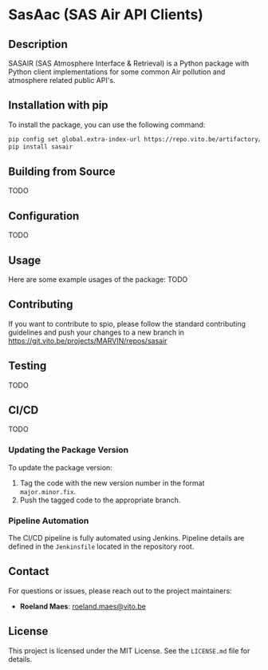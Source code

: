 
# SasAac (SAS Air API Clients)

## Description

SASAIR (SAS Atmosphere Interface & Retrieval) is a Python package with Python client implementations for some common Air pollution and atmosphere related public API's.


## Installation with pip

To install the package, you can use the following command:

```bash
pip config set global.extra-index-url https://repo.vito.be/artifactory/api/pypi/marvin-projects-pypi-local/simple
pip install sasair 
```


## Building from Source

TODO


## Configuration

TODO


## Usage

Here are some example usages of the package:
TODO


## Contributing

If you want to contribute to spio, please follow the standard contributing guidelines and push your changes to a new branch in
https://git.vito.be/projects/MARVIN/repos/sasair


## Testing

TODO

## CI/CD

TODO


### Updating the Package Version

To update the package version:

1. Tag the code with the new version number in the format `major.minor.fix`.
2. Push the tagged code to the appropriate branch.

### Pipeline Automation

The CI/CD pipeline is fully automated using Jenkins. Pipeline details are defined in the `Jenkinsfile` located in the repository root.

## Contact

For questions or issues, please reach out to the project maintainers:

- **Roeland Maes**: [roeland.maes@vito.be](mailto:roeland.maes@vito.be)


## License

This project is licensed under the MIT License. See the `LICENSE.md` file for details.
